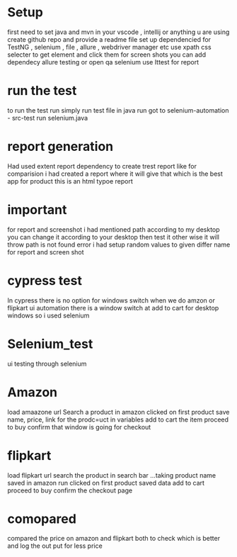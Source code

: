 

# Setup 
first need to set java and mvn in your vscode , intellij or anything u are using 
create github repo and provide a readme file 
set up dependencied for TestNG , selenium , file , allure , webdriver manager etc
use xpath css selecter to get element and click them 
for screen shots you can add dependecy allure testing or open qa selenium 
use Ittest for report 


# run the test 
to run the test  run simply run test file in java run
got to selenium-automation  - src-test run selenium.java

# report generation
Had used extent report dependency to create trest report like for comparision i had created a report where it will give that
which is the best app for product 
this is an html typoe report 


# important 
for report and screenshot i had mentioned path according to my desktop 
you can change it according to your desktop then test it other wise it will throw path is not found error
i had setup random values to given differ name for report and screen shot


# cypress test
In cypress there is no option for windows switch 
when we do amzon or flipkart ui automation there is a window switch at add to cart for desktop windows
so i used selenium

# Selenium_test
ui testing through selenium

# Amazon
load amaazone url 
Search a product in amazon
clicked on first product 
save  name, price, link for the prodc=uct in variables 
add to cart the item 
proceed to buy 
confirm that window is going for checkout

# flipkart 
load flipkart url 
search the product in search bar ...taking product name saved in amazon run 
clicked on first product 
saved data 
add to cart proceed to buy 
confirm the checkout page 

# comopared
compared the price on amazon and flipkart both to check which is better and log the out put for less price

